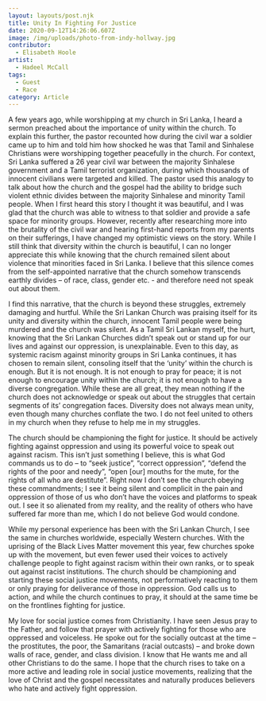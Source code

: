 ```yaml
---
layout: layouts/post.njk
title: Unity In Fighting For Justice
date: 2020-09-12T14:26:06.607Z
image: /img/uploads/photo-from-indy-hollway.jpg
contributor:
  - Elisabeth Hoole
artist:
  - Hadeel McCall
tags:
  - Guest
  - Race
category: Article
---
```

A few years ago, while worshipping at my church in Sri Lanka, I heard a sermon preached about the importance of unity within the church. To explain this further, the pastor recounted how during the civil war a soldier came up to him and told him how shocked he was that Tamil and Sinhalese Christians were worshipping together peacefully in the church. For context, Sri Lanka suffered a 26 year civil war between the majority Sinhalese government and a Tamil terrorist organization, during which thousands of innocent civilians were targeted and killed. The pastor used this analogy to talk about how the church and the gospel had the ability to bridge such violent ethnic divides between the majority Sinhalese and minority Tamil people. When I first heard this story I thought it was beautiful, and I was glad that the church was able to witness to that soldier and provide a safe space for minority groups. However, recently after researching more into the brutality of the civil war and hearing first-hand reports from my parents on their sufferings, I have changed my optimistic views on the story. While I still think that diversity within the church is beautiful, I can no longer appreciate this while knowing that the church remained silent about violence that minorities faced in Sri Lanka. I believe that this silence comes from the self-appointed narrative that the church somehow transcends earthly divides – of race, class, gender etc. - and therefore need not speak out about them.

I find this narrative, that the church is beyond these struggles, extremely damaging and hurtful. While the Sri Lankan Church was praising itself for its unity and diversity within the church, innocent Tamil people were being murdered and the church was silent. As a Tamil Sri Lankan myself, the hurt, knowing that the Sri Lankan Churches didn’t speak out or stand up for our lives and against our oppression, is unexplainable. Even to this day, as systemic racism against minority groups in Sri Lanka continues, it has chosen to remain silent, consoling itself that the ‘unity’ within the church is enough. But it is not enough. It is not enough to pray for peace; it is not enough to encourage unity within the church; it is not enough to have a diverse congregation. While these are all great, they mean nothing if the church does not acknowledge or speak out about the struggles that certain segments of its’ congregation faces. Diversity does not always mean unity, even though many churches conflate the two. I do not feel united to others in my church when they refuse to help me in my struggles.

The church should be championing the fight for justice. It should be actively fighting against oppression and using its powerful voice to speak out against racism. This isn’t just something I believe, this is what God commands us to do – to “seek justice”, “correct oppression”, “defend the rights of the poor and needy”, “open \[our] mouths for the mute, for the rights of all who are destitute”. Right now I don’t see the church obeying these commandments; I see it being silent and complicit in the pain and oppression of those of us who don’t have the voices and platforms to speak out. I see it so alienated from my reality, and the reality of others who have suffered far more than me, which I do not believe God would condone. 

While my personal experience has been with the Sri Lankan Church, I see the same in churches worldwide, especially Western churches. With the uprising of the Black Lives Matter movement this year, few churches spoke up with the movement, but even fewer used their voices to actively challenge people to fight against racism within their own ranks, or to speak out against racist institutions. The church should be championing and starting these social justice movements, not performatively reacting to them or only praying for deliverance of those in oppression. God calls us to action, and while the church continues to pray, it should at the same time be on the frontlines fighting for justice.

My love for social justice comes from Christianity. I have seen Jesus pray to the Father, and follow that prayer with actively fighting for those who are oppressed and voiceless. He spoke out for the socially outcast at the time – the prostitutes, the poor, the Samaritans (racial outcasts) – and broke down walls of race, gender, and class division. I know that He wants me and all other Christians to do the same. I hope that the church rises to take on a more active and leading role in social justice movements, realizing that the love of Christ and the gospel necessitates and naturally produces believers who hate and actively fight oppression.